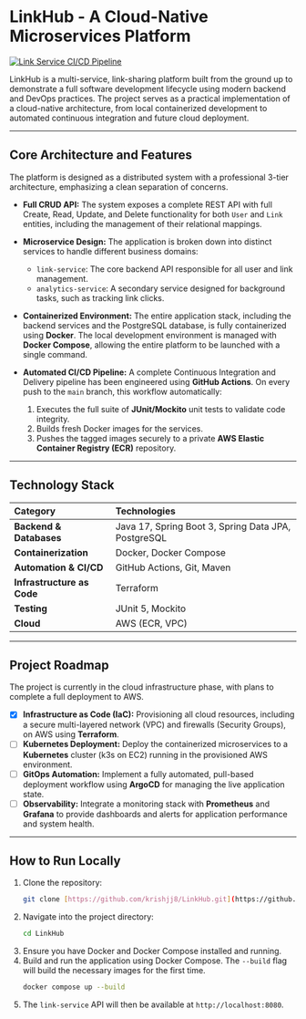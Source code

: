 # LinkHub - A Cloud-Native Microservices Platform

[![Link Service CI/CD Pipeline](https://github.com/krishjj8/LinkHub/actions/workflows/ci-pipeline.yml/badge.svg)](https://github.com/krishjj8/LinkHub/actions/workflows/ci-pipeline.yml)

LinkHub is a multi-service, link-sharing platform built from the ground up to demonstrate a full software development lifecycle using modern backend and DevOps practices. The project serves as a practical implementation of a cloud-native architecture, from local containerized development to automated continuous integration and future cloud deployment.

---

## Core Architecture and Features

The platform is designed as a distributed system with a professional 3-tier architecture, emphasizing a clean separation of concerns.

* **Full CRUD API:** The system exposes a complete REST API with full Create, Read, Update, and Delete functionality for both `User` and `Link` entities, including the management of their relational mappings.

* **Microservice Design:** The application is broken down into distinct services to handle different business domains:
    * `link-service`: The core backend API responsible for all user and link management.
    * `analytics-service`: A secondary service designed for background tasks, such as tracking link clicks.

* **Containerized Environment:** The entire application stack, including the backend services and the PostgreSQL database, is fully containerized using **Docker**. The local development environment is managed with **Docker Compose**, allowing the entire platform to be launched with a single command.

* **Automated CI/CD Pipeline:** A complete Continuous Integration and Delivery pipeline has been engineered using **GitHub Actions**. On every push to the `main` branch, this workflow automatically:
    1.  Executes the full suite of **JUnit/Mockito** unit tests to validate code integrity.
    2.  Builds fresh Docker images for the services.
    3.  Pushes the tagged images securely to a private **AWS Elastic Container Registry (ECR)** repository.

---

## Technology Stack

| Category | Technologies |
| :--- | :--- |
| **Backend & Databases** | Java 17, Spring Boot 3, Spring Data JPA, PostgreSQL |
| **Containerization** | Docker, Docker Compose |
| **Automation & CI/CD** | GitHub Actions, Git, Maven |
| **Infrastructure as Code** | Terraform |
| **Testing** | JUnit 5, Mockito |
| **Cloud** | AWS (ECR, VPC) |

---

## Project Roadmap

The project is currently in the cloud infrastructure phase, with plans to complete a full deployment to AWS.

-   [x] **Infrastructure as Code (IaC):** Provisioning all cloud resources, including a secure multi-layered network (VPC) and firewalls (Security Groups), on AWS using **Terraform**.
-   [ ] **Kubernetes Deployment:** Deploy the containerized microservices to a **Kubernetes** cluster (k3s on EC2) running in the provisioned AWS environment.
-   [ ] **GitOps Automation:** Implement a fully automated, pull-based deployment workflow using **ArgoCD** for managing the live application state.
-   [ ] **Observability:** Integrate a monitoring stack with **Prometheus** and **Grafana** to provide dashboards and alerts for application performance and system health.

---

## How to Run Locally

1.  Clone the repository:
    ```bash
    git clone [https://github.com/krishjj8/LinkHub.git](https://github.com/krishjj8/LinkHub.git)
    ```
2.  Navigate into the project directory:
    ```bash
    cd LinkHub
    ```
3.  Ensure you have Docker and Docker Compose installed and running.
4.  Build and run the application using Docker Compose. The `--build` flag will build the necessary images for the first time.
    ```bash
    docker compose up --build
    ```
5.  The `link-service` API will then be available at `http://localhost:8080`.
